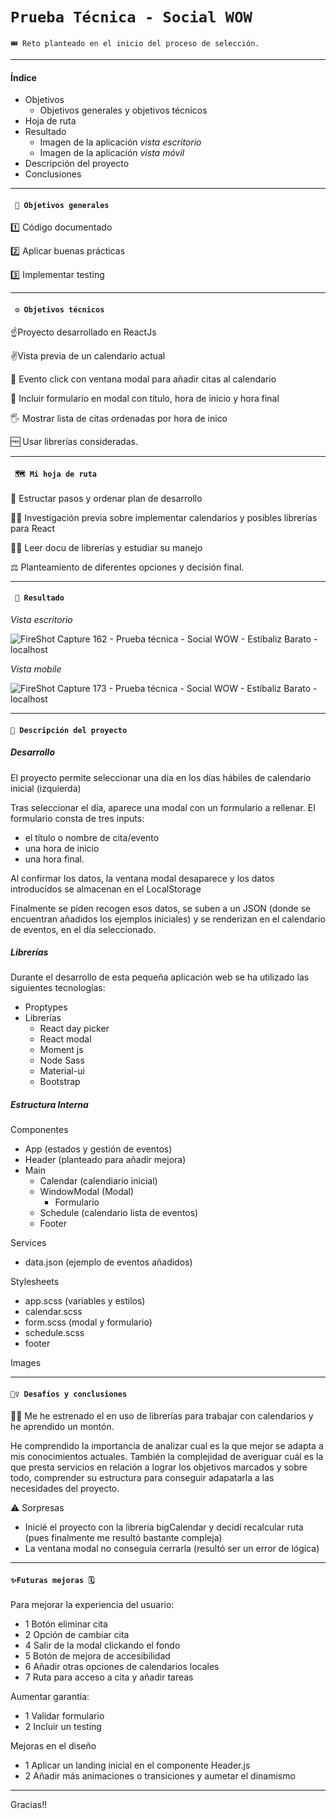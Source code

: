 # `Prueba Técnica - Social WOW `

`🎟 Reto planteado en el inicio del proceso de selección.`

---

#### Índice

- Objetivos
  - Objetivos generales y objetivos técnicos
- Hoja de ruta
- Resultado
  - Imagen de la aplicación _vista escritorio_
  - Imagen de la aplicación _vista móvil_
- Descripción del proyecto
- Conclusiones

---

#### ` 🏁 Objetivos generales`

1️⃣ Código documentado

2️⃣ Aplicar buenas prácticas

3️⃣ Implementar testing

---

#### ` ⚙️ Objetivos técnicos`

☝Proyecto desarrollado en ReactJs

✌️Vista previa de un calendario actual

🤟 Evento click con ventana modal para añadir citas al calendario

🖖 Incluir formulario en modal con título, hora de inicio y hora final

🖐 Mostrar lista de citas ordenadas por hora de inico

🆓 Usar librerías consideradas.

---

#### ` 🗺 Mi hoja de ruta`

📝 Estructar pasos y ordenar plan de desarrollo

🕵️‍♀️ Investigación previa sobre implementar calendarios y posibles librerías para React

👩‍💻 Leer docu de librerías y estudiar su manejo

⚖️ Planteamiento de diferentes opciones y decisión final.

---

#### ` 📸 Resultado`

_Vista escritorio_

![FireShot Capture 162 - Prueba técnica - Social WOW - Estíbaliz Barato - localhost](https://user-images.githubusercontent.com/70572595/105962080-a3ca7680-607f-11eb-88d9-463fe27fe36c.png)

_Vista mobile_

![FireShot Capture 173 - Prueba técnica - Social WOW - Estíbaliz Barato - localhost](https://user-images.githubusercontent.com/70572595/105962502-33702500-6080-11eb-9764-9457c174ab35.png)

---

#### `🚀 Descripción del proyecto`

##### Desarrollo

El proyecto permite seleccionar una día en los días hábiles de calendario inicial (izquierda)

Tras seleccionar el día, aparece una modal con un formulario a rellenar.
El formulario consta de tres inputs:

- el título o nombre de cita/evento
- una hora de inicio
- una hora final.

Al confirmar los datos, la ventana modal desaparece y los datos introducidos se almacenan en el LocalStorage

Finalmente se piden recogen esos datos, se suben a un JSON (donde se encuentran añadidos los ejemplos iniciales) y se renderizan en el calendario de eventos, en el día seleccionado.

##### Librerías

Durante el desarrollo de esta pequeña aplicación web se ha utilizado las siguientes tecnologías:

- Proptypes
- Librerías
  - React day picker
  - React modal
  - Moment js
  - Node Sass
  - Material-ui
  - Bootstrap

##### Estructura Interna

Componentes

- App (estados y gestión de eventos)
- Header (planteado para añadir mejora)
- Main
  - Calendar (calendiario inicial)
  - WindowModal (Modal)
    - Formulario
  - Schedule (calendario lista de eventos)
  - Footer

Services

- data.json (ejemplo de eventos añadidos)

Stylesheets

- app.scss (variables y estilos)
- calendar.scss
- form.scss (modal y formulario)
- schedule.scss
- footer

Images

---

#### `🧗‍♀️ Desafíos y conclusiones `

👩‍💻 Me he estrenado el en uso de librerías para trabajar con calendarios y he aprendido un montón.

He comprendido la importancia de analizar cual es la que mejor se adapta a mis conocimientos actuales. También la complejidad de averiguar cuál es la que presta servicios en relación a lograr los objetivos marcados y sobre todo, comprender su estructura para conseguir adapatarla a las necesidades del proyecto.

⚠️ Sorpresas

- Inicié el proyecto con la librería bigCalendar y decidí recalcular ruta (pues finalmente me resultó bastante compleja)
- La ventana modal no conseguía cerrarla (resultó ser un error de lógica)

---

#### `✨Futuras mejoras 🗓 `

Para mejorar la experiencia del usuario:

- 1 Botón eliminar cita
- 2 Opción de cambiar cita
- 4 Salir de la modal clickando el fondo
- 5 Botón de mejora de accesibilidad
- 6 Añadir otras opciones de calendarios locales
- 7 Ruta para acceso a cita y añadir tareas

Aumentar garantía:

- 1 Validar formulario
- 2 Incluir un testing

Mejoras en el diseño

- 1 Aplicar un landing inicial en el componente Header.js
- 2 Añadir más animaciones o transiciones y aumetar el dinamismo

---

Gracias!!
